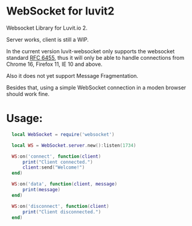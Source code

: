 WebSocket for luvit2
===============

Websocket Library for Luvit.io 2.

Server works, client is still a WIP.

In the current version luvit-websocket only supports the websocket standard [RFC 6455](http://tools.ietf.org/html/rfc6455),
thus it will only be able to handle connections from Chrome 16, Firefox 11, IE 10 and above.

Also it does not yet support Message Fragmentation.

Besides that, using a simple WebSocket connection in a moden browser should work fine.

Usage:
============
```lua
  local WebSocket = require('websocket')

  local WS = WebSocket.server.new():listen(1734)

  WS:on('connect', function(client)
      print("Client connected.")
      client:send("Welcome!")
  end)

  WS:on('data', function(client, message)
      print(message)
  end)

  WS:on('disconnect', function(client)
      print("Client disconnected.")
  end)

```
